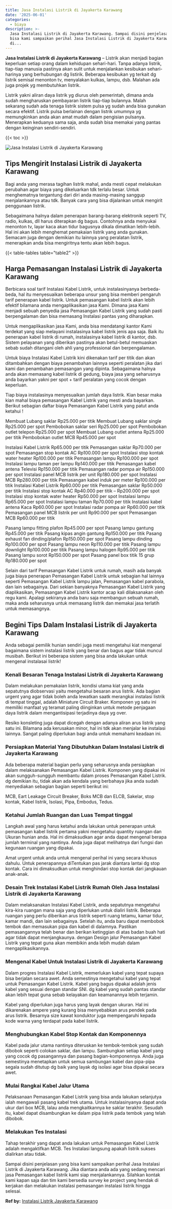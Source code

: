 ```yaml
---
title: Jasa Instalasi Listrik di Jayakerta Karawang
date: '2025-06-01'
categories:
  - biaya
description: >-
  Jasa Instalasi Listrik di Jayakerta Karawang. Sampai disini penjelasan yang
  bisa kami sampaikan perihal Jasa Instalasi Listrik di Jayakerta Karawang. Jika
  di...
---
```


**Jasa Instalasi Listrik di Jayakerta Karawang** – Listrik akan menjadi bagian keperluan setiap orang dalam kehidupan sehari-hari. Tanpa adanya listrik, tiap-tiap manusia pastinya akan sulit untuk menjalankan kesibukan sehari-harinya yang berhubungan dg listirik. Beberapa kesibukan yg terkait dg listrik semisal menonton tv, menyalakan kulkas, lampu, dsb. Malahan ada juga projek yg membutuhkan listrik.

Listrik yakni aliran daya listrik yg diurus oleh pemerintah, dimana anda sudah mengharuskan pembayaran listrik tiap-tiap bulannya. Malah sekarang sudah ada tenaga listrik sistem pulsa yg sudah anda bisa gunakan secara efektif. Listrik pulsa berlainan dengan listrik umumnya yg memungkinkan anda akan amat mudah dalam pengisian pulsanya. Menerapkan keduanya sama saja, anda sudah bisa memakai yang pantas dengan keinginan sendiri-sendiri.

{{< toc >}}

![Jasa Instalasi Listrik di Jayakerta Karawang](/images/instalasi-listrik-murah11.png)

## Tips Mengirit Instalasi Listrik di Jayakerta Karawang

Bagi anda yang merasa tagihan listrik mahal, anda mesti cepat melakukan perubahan agar biaya yang dikeluarkan tdk terlalu besar. Untuk menghematnya tergantung dari diri anda masing-masing sanggup menjalankannya atau tdk. Banyak cara yang bisa dijalankan untuk mengirit penggunaan listrik.

Sebagaimana halnya dalam penerapan barang-barang elektronik seperti TV, radio, kulkas, dll harus diterapkan dg bagus. Contohnya anda menyukai menonton tv, layar kaca akan tidur bagusnya dikala dimatikan lebih-lebih. Hal ini akan lebih menghemat pemakaian listrik yang anda gunakan. Semacam juga dengan demikian itu lainnya yang peralatan listrik, menerapkan anda bisa mengiritnya tentu akan lebih bagus.

{{< table-tables table="table2" >}}

## Harga Pemasangan Instalasi Listrik di Jayakerta Karawang

Berbicara soal tarif Instalasi Kabel Listrik, untuk instalasinyanya berbeda-beda, hal itu menyesuaikan beberapa unsur yang bisa memberi pengaruh tarif penerapan kabel listrik. Untuk pemasangan kabel listrik akan lebih efektif bilamana anda mengaplikasikan jasa Kami. Dimana jasa Kami menjadi sebuah penyedia jasa Pemasangan Kabel Listrik yang sudah pasti berpengalaman dan bisa memasang Instalasi pantas yang diharapkan.

Untuk mengaplikasikan jasa Kami, anda bisa mendatangi kantor Kami terdekat yang siap melayani instalasinya kabel listrik jenis apa saja. Baik itu penerapan kabel listrik di rumah, instalasinya kabel listrik di kantor, dsb. Sistem pelayanan yang diberikan pastinya akan betul-betul memuaskan sebab sudah ditangani oleh ahli yang professional dan berpengalaman.

Untuk biaya Instalasi Kabel Listrik kini dikenakan tarif per titik dan akan ditambahkan dengan biaya penambahan lainnya seperti peralatan jika dari kami dan penambahan pemasangan yang dipinta. Sebagaimana halnya anda akan memasang kabel listrik di gedung, biaya jasa yang seharusnya anda bayarkan yakni per spot + tarif peralatan yang cocok dengan keperluan.

Tiap biaya instalasinya menyesuaikan jumlah daya listrik. Kian besar maka kian mahal biaya pemasangan Kabel Listrik yang mesti anda bayarkan. Berikut sebagian daftar biaya Pemasangan Kabel Listrik yang patut anda ketahui !

Membuat Lubang saklar Rp25.000 per titik Membuat Lubang saklar single Rp25.000 per spot Pembobokan saklar seri Rp25.000 per spot Pembobokan outlet telepon Rp25.000 per spot Membuat Lubang outlet antena Rp25.000 per titik Pembobokan outlet MCB Rp45.000 per spot

Instalasi Kabel Listrik Rp65.000 per titik Pemasangan saklar Rp70.000 per spot Pemasangan stop kontak AC Rp100.000 per spot Instalasi stop kontak water heater Rp100.000 per titik Pemasangan lampu Rp100.000 per spot Instalasi lampu taman per lampu Rp140.000 per titik Pemasangan kabel antena Televisi Rp150.000 per titik Pemasangan radar pompa air Rp150.000 per spot Instalasi panel MCB listrik per unit Rp180.000 per spot Instalasi MCB Rp280.000 per titik Pemasangan kabel induk per meter Rp100.000 per titik Instalasi Kabel Listrik Rp60.000 per titik Pemasangan saklar Rp50.000 per titik Instalasi stop kontak AC Rp40.000 per titik – Rp200.000 per spot Instalasi stop kontak water heater Rp50.000 per spot Instalasi lampu Rp65.000 per spot Instalasi lampu taman Rp70.000 per titik Instalasi kabel antena Kaca Rp60.000 per spot Instalasi radar pompa air Rp60.000 per titik Pemasangan panel MCB listrik per unit Rp90.000 per spot Pemasangan MCB Rp60.000 per titik

Pasang lampu fitting plafon Rp45.000 per spot Pasang lampu gantung Rp45.000 per titik Pasang kipas angin gantung Rp150.000 per titik Pasang exhaust fan dinding/plafon Rp150.000 per spot Pasang lampu dinding Rp100.000 per spot Pasang lampu neon Rp110.000 per titik Pasang lampu downlight Rp100.000 per titik Pasang lampu halogen Rp95.000 per titik Pasang lampu sorot Rp150.000 per spot Pasang panel box titik 15 grup Rp180.000 per spot

Selain dari tarif Pemasangan Kabel Listrik untuk rumah, masih ada banyak juga biaya penerapan Pemasangan Kabel Listrik untuk sebagian hal lainnya seperti Pemasangan Kabel Listrik lampu jalan, Pemasangan kabel parabola, dan lain sebagainya. Dari sekian banyaknya Pemasangan Kabel Listrik yang diaplikasikan, Pemasangan Kabel Listrik kantor acap kali dilaksanakan oleh regu kami. Apalagi sekiranya anda baru saja membangun sebuah rumah, maka anda seharusnya untuk memasang listrik dan memakai jasa terlatih untuk memasangnya.

## Begini Tips Dalam Instalasi Listrik di Jayakerta Karawang


Anda sebagai pemilik hunian sendiri juga mesti mengetahui kiat mengenal bagaimana sistem instalasi listrik yang benar dan bagus agar tidak muncul musibah. Berikut ini beberapa sistem yang bisa anda lakukan untuk mengenal instalasai listrik!

### Kenali Besaran Tenaga Instalasi Listrik di Jayakerta Karawang

Dalam melakukan pemakaian listrik, kondisi utama kiat yang anda sepatutnya diobservasi yaitu mengetahui besaran arus listrik. Ada bagian urgent yang agar tidak boleh anda lewatkan saatk merangkai instalasi listrik di tempat tinggal, adalah Miniature Circuit Braker. Komponen yg satu ini memiliki manfaat yg teramat paling diinginkan untuk metode penjagaan daya listrik dalam mengantisipasi terjadinya daya yg over.

Resiko konsleting juga dapat dicegah dengan adanya aliran arus listrik yang satu ini. Bilamana ada kerusakan minor, hal ini tdk akan menjalar ke instalasi lainnya. Sangat paling diperlukan bagi anda untuk memahami keadaan ini.

### Persiapkan Material Yang Dibutuhkan Dalam Instalasi Listrik di Jayakerta Karawang

Ada beberapa material bagian perlu yang seharusnya anda persiapkan dalam melaksanakan Pemasangan Kabel Listrik. Komponen yang dipakai ini akan sungguh-sungguh membantu dalam proses Pemasangan Kabel Listrik. dg demikian itu, tidak akan ada kendala yang berbahaya jika anda sudah menyediakan sebagian bagian seperti berikut ini:

MCB, Eart Leakage Circuit Breaker, Boks MCB dan ELCB, Sakelar, stop kontak, Kabel listrik, Isolasi, Pipa, Embodus, Tedus.

### Ketahui Jumlah Ruangan dan Luas Tempat tinggal

Langkah awal yang harus ketahui anda lakukan untuk penerapan untuk pemasangan kabel listrik pertama yakni mengetahui quantity ruangan dan Ukuran hunian anda. Hal ini dimaksudkan agar anda dapat mengenal berapa jumlah terminal yang nantinya. Anda juga dapat melihatnya dari fungsi dan kegunaan ruangan yang dipakai.

Amat urgent untuk anda untuk mengenal perihal ini yang secara khusus dahulu. Untuk penerapannya diTentukan pas jarak diantara lantai dg stop kontak. Cara ini dimaksudkan untuk menghindari stop kontak dari jangkauan anak-anak.

### Desain Trek Instalasi Kabel Listrik Rumah Oleh Jasa Instalasi Listrik di Jayakerta Karawang

Dalam melaksanakan Instalasi Kabel Listrik, anda sepatutnya mengetahui kira-kira ruangan mana saja yang diperlukan untuk dialiri listrik. Beberapa ruangan yang perlu diberikan arus listrik seperti ruang tetamu, kamar tidur, kamar mandi, dan lain sebagainya. Setelah itu, anda baru dapat membobok tembok dan memasukan pipa dan kabel di dalamnya. Pastikan pemasangannya telah benar dan berikan ketinggian di atas badan buah hati agar tidak dapat menjangkaunya. dengan Design jalur Pemasangan Kabel Listrik yang tepat guna akan membikin anda lebih mudah dalam mengaplikasikannya.

### Mengenal Kabel Untuk Instalasi Listrik di Jayakerta Karawang

Dalam progres Instalasi Kabel Listrik, memerlukan kabel yang tepat supaya bisa berjalan secara awet. Anda semestinya mengetahui kabel yang tepat untuk Pemasangan Kabel Listrik. Kabel yang bagus dipakai adalah jenis kabel yang sesuai dengan standar SNI. dg kabel yang sudah pantas standar akan lebih tepat guna sebab kelayakan dan keamanannya lebih terjamin.

Kabel yang diperlukan juga harus yang layak dengan ukuran. Hal ini dikarenakan ampere yang kurang bisa menyebabkan arus pendek pada arus listrik. Besarnya size kawat konduktor juga mempengaruhi kepada kode warna yang terdapat pada kabel listrik.

### Menghubungkan Kabel Stop Kontak dan Komponennya

Kabel pada jalur utama nantinya diteruskan ke tembok-tembok yang sudah dibobok seperti colokan saklar, dan lampu. Sambungkan setiap kabel yang yang cocok dg pasangannya dan pasang bagian-komponennya. Anda juga semestinya menetapkan untuk semua sambungan kabel dan pipa-pipa segala sudah ditutup dg baik yang layak dg isolasi agar bisa dipakai secara awet.

### Mulai Rangkai Kabel Jalur Utama

Pelaksanaan Pemasangan Kabel Listrik yang bisa anda lakukan selanjutya ialah mengawali pasang kabel trek utama. Untuk instalasinyanya dapat anda ukur dari box MCB, lalau anda mengkaitkannya ke saklar terakhir. Sesudah itu, kabel dapat disambungkan ke dalam pipa listrik pada tembok yang telah dibobok.

### Melakukan Tes Instalasi

Tahap terakhir yang dapat anda lakukan untuk Pemasangan Kabel Listrik adalah mengaktifkan MCB. Tes Instalasi langsung apakah listrik sukses dialirkan atau tidak.

Sampai disini penjelasan yang bisa kami sampaikan perihal Jasa Instalasi Listrik di Jayakerta Karawang. Jika diantara anda ada yang sedang mencari jasa Pemasangan kabel listrik kami siap menjalankannya. Silahkan kontak kami kapan saja dan tim kami bersedia survey ke project yang hendak di kerjakan dan melakukan instalasi pemasangan instalasi listrik hingga selesai.

**Ref by:** [Instalasi Listrik Jayakerta Karawang](https://id.wikipedia.org/wiki/Instalasi)
